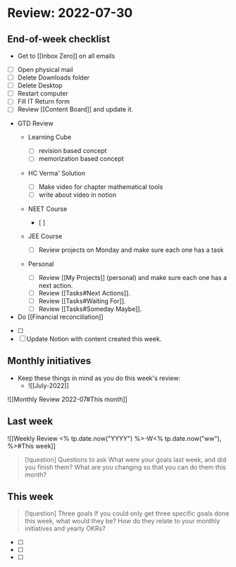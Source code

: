 # Review: 2022-07-30

## End-of-week checklist

- Get to [[Inbox Zero]] on all emails 
- [ ] Open physical mail
- [ ] Delete Downloads folder
- [ ] Delete Desktop
- [ ] Restart computer
- [ ] Fill IT Return form
- [ ] Review [[Content Board]] and update it.
- GTD Review
	- Learning Cube
		- [ ]  revision based concept
		- [ ] memorization based concept
	- HC Verma' Solution
		- [ ] Make video for chapter mathematical tools
		- [ ] write about video in notion
	- NEET Course
		- [ ] 
		 
	- JEE Course
		- [ ] Review projects on Monday and make sure each one has a task
	- Personal
		- [ ] Review [[My Projects]] (personal) and make sure each one has a next action.
		- [ ] Review [[Tasks#Next Actions]].
		- [ ] Review [[Tasks#Waiting For]].
		- [ ] Review [[Tasks#Someday Maybe]].
- Do [[Financial reconciliation]]
- [ ] 
- [ ] Update Notion with content created this week.

## Monthly initiatives

- Keep these things in mind as you do this week's review:
	- ![[July-2022]]


![[Monthly Review 2022-07#This month]]

## Last week


![[Weekly Review <% tp.date.now("YYYY") %>-W<% tp.date.now("ww"), %>#This week]]

> [!question] Questions to ask
> What were your goals last week, and did you finish them? What are you changing so that you can do them this month?

## This week

> [!question] Three goals
> If you could only get three specific goals done this week, what would they be? How do they relate to your monthly initiatives and yearly OKRs?

- [ ] 
- [ ] 
- [ ] 